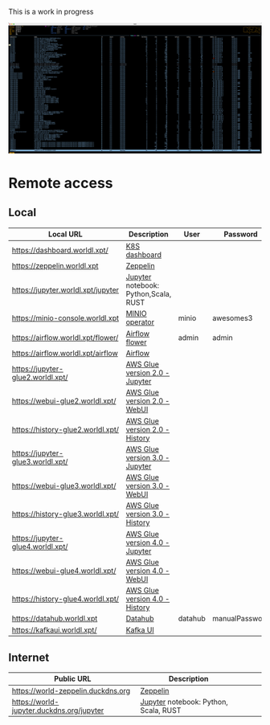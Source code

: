 This is a work in progress

<img src="docs/K8sPodsCluster2.png" alt="drawing" width="1000"/>

# Remote access
## Local
| Local URL                          | Description                                                                                                                | User    | Password       |
|------------------------------------|----------------------------------------------------------------------------------------------------------------------------|---------|----------------|
| https://dashboard.worldl.xpt/      | [K8S dashboard](https://kubernetes.io/docs/tasks/access-application-cluster/web-ui-dashboard/)                             |         |                |
| https://zeppelin.worldl.xpt        | [Zeppelin](https://zeppelin.apache.org/)                                                                                   |         |                |
| https://jupyter.worldl.xpt/jupyter | [Jupyter](https://jupyter.org/) notebook: Python,Scala, RUST                                                               |         |                |
| https://minio-console.worldl.xpt   | [MINIO operator](https://github.com/minio/operator/)                                                                       | minio   | awesomes3      |
| https://airflow.worldl.xpt/flower/ | [Airflow flower](https://airflow.apache.org/docs/apache-airflow/stable/administration-and-deployment/security/flower.html) | admin   | admin          |
| https://airflow.worldl.xpt/airflow | [Airflow](https://airflow.apache.org/docs/apache-airflow/stable/index.html)                                                |         |                |
| https://jupyter-glue2.worldl.xpt/  | [AWS Glue version 2.0 - Jupyter](https://docs.aws.amazon.com/glue/latest/dg/aws-glue-programming-etl-libraries.html)       |         |                |
| https://webui-glue2.worldl.xpt/    | [AWS Glue version 2.0 - WebUI](https://docs.aws.amazon.com/glue/latest/dg/aws-glue-programming-etl-libraries.html)         |         |                |
| https://history-glue2.worldl.xpt/  | [AWS Glue version 2.0 - History](https://docs.aws.amazon.com/glue/latest/dg/aws-glue-programming-etl-libraries.html)       |         |                |
| https://jupyter-glue3.worldl.xpt/  | [AWS Glue version 3.0 - Jupyter](https://docs.aws.amazon.com/glue/latest/dg/aws-glue-programming-etl-libraries.html)       |         |                |
| https://webui-glue3.worldl.xpt/    | [AWS Glue version 3.0 - WebUI](https://docs.aws.amazon.com/glue/latest/dg/aws-glue-programming-etl-libraries.html)         |         |                |
| https://history-glue3.worldl.xpt/  | [AWS Glue version 3.0 - History](https://docs.aws.amazon.com/glue/latest/dg/aws-glue-programming-etl-libraries.html)       |         |                |
| https://jupyter-glue4.worldl.xpt/  | [AWS Glue version 4.0 - Jupyter](https://docs.aws.amazon.com/glue/latest/dg/aws-glue-programming-etl-libraries.html)       |         |                |
| https://webui-glue4.worldl.xpt/    | [AWS Glue version 4.0 - WebUI](https://docs.aws.amazon.com/glue/latest/dg/aws-glue-programming-etl-libraries.html)         |         |                |
| https://history-glue4.worldl.xpt/  | [AWS Glue version 4.0 - History](https://docs.aws.amazon.com/glue/latest/dg/aws-glue-programming-etl-libraries.html)       |         |                |
| https://datahub.worldl.xpt         | [Datahub](https://datahubproject.io)                                                                                       | datahub | manualPassword |
| https://kafkaui.worldl.xpt/        | [Kafka UI](https://github.com/provectus/kafka-ui)                                                                          |         |

## Internet
| Public URL                                 | Description                                                   |                   |   |   |
|--------------------------------------------|---------------------------------------------------------------|-------------------|---|---|
| https://world-zeppelin.duckdns.org         | [Zeppelin](https://zeppelin.apache.org/)                      |                   |   |   |
| https://world-jupyter.duckdns.org/jupyter  | [Jupyter](https://jupyter.org/) notebook: Python, Scala, RUST |                   |   |   |

